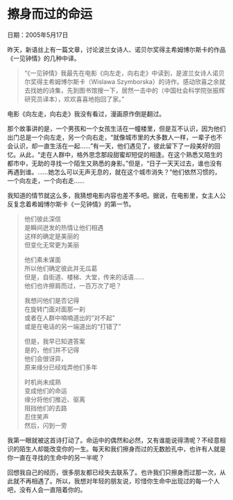 # 擦身而过的命运

日期：2005年5月17日

昨天，新语丝上有一篇文章，讨论波兰女诗人、诺贝尔奖得主希姆博尔斯卡的作品《一见钟情》的几种中译。

> “《一见钟情》我最先在电影《向左走，向右走》中读到，是波兰女诗人诺贝尔奖得主希姆博尔斯卡（Wislawa Szymborska）的诗作。感动欣喜之余就去找她的诗集，先到图书馆搜一下，居然一击中的（中国社会科学院张振辉研究员译本），欢欢喜喜地抱回了家。”

电影《向左走，向右走》我没有看过，漫画原作倒是翻过。

那个故事讲的是，一个男孩和一个女孩生活在一幢楼里，但是互不认识，因为他们出门总是一个向左走，另一个向右走，“就像城市里的大多数人一样，一辈子也不会认识，却一直生活在一起……”有一天，他们遇见了，彼此留下了一段美好的回忆。从此，“走在人群中，格外思念那段甜蜜却短促的相逢。在这个熟悉又陌生的都市中，无助的寻找一个陌生又熟悉的身影。”但是，“日子一天天过去，谁也没有再遇到谁。……她怎么可以无声无息的，就在这个城市消失？”他们依然习惯的，一个向左走，一个向右走……

我知道的情节就这么多，我猜想电影内容也差不多吧。据说，在电影里，女主人公反复念着希姆博尔斯卡《一见钟情》的第一节。

> 他们彼此深信   
> 是瞬间迸发的热情让他们相遇   
> 这样的确定是美丽的   
> 但变化无常更为美丽   
>
> 他们素未谋面   
> 所以他们确定彼此并无瓜葛   
> 但是，自街道、楼梯、大堂，传来的话语……   
> 他们也许擦肩而过，一百万次了吧？   
>
> 我想问他们是否记得   
> 在旋转门面对面那一刹   
> 或者在人群中喃喃道出的“对不起”   
> 或是在电话的另一端道出的“打错了”   
>
> 但是，我早已知道答案   
> 是的，他们并不记得   
> 他们会很讶异，   
> 原来缘分已经戏弄他们多年   
>
> 时机尚未成熟   
> 变成他们的命运   
> 缘分将他们推近、驱离   
> 阻挡他们的去路   
> 忍住笑声   
> 然后，闪到一旁

我第一眼就被这首诗打动了。命运中的偶然和必然，又有谁能说得清呢？不经意相识的陌生人却能改变你的一生。每天和我们擦身而过的无数脸孔中，也许有人就是你一直在寻找的生命中的另一半呢？

回想我自己的经历，很多朋友都已经失去联系了。也许我们只擦身而过那一次，从此就不再相遇了。所以，我想对年轻的朋友说，珍惜你生命中出现过的每一个人吧，没有人会一直陪着你的。

